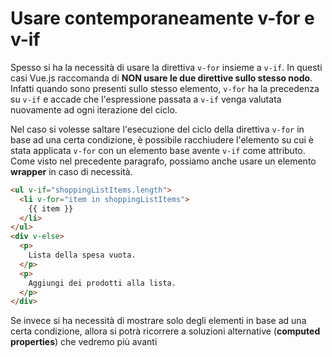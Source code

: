 # Usare contemporaneamente v-for e v-if

Spesso si ha la necessità di usare la direttiva `v-for` insieme a `v-if`. In questi casi Vue.js raccomanda di **NON usare le due direttive sullo stesso nodo**. Infatti quando sono presenti sullo stesso elemento, `v-for` ha la precedenza su `v-if` e accade che l'espressione passata a `v-if` venga valutata nuovamente ad ogni iterazione del ciclo.

Nel caso si volesse saltare l'esecuzione del ciclo della direttiva `v-for` in base ad una certa condizione, è possibile racchiudere l'elemento su cui è stata applicata `v-for` con un elemento base avente `v-if` come attributo. Come visto nel precedente paragrafo, possiamo anche usare un elemento **wrapper** in caso di necessità.

```html
<ul v-if="shoppingListItems.length">
  <li v-for="item in shoppingListItems">
    {{ item }}
  </li>
</ul>
<div v-else>
  <p>
    Lista della spesa vuota.
  </p>
  <p>
    Aggiungi dei prodotti alla lista.
  </p>
</div>
```

Se invece si ha necessità di mostrare solo degli elementi in base ad una certa condizione, allora si potrà ricorrere a soluzioni alternative (**computed properties**) che vedremo più avanti